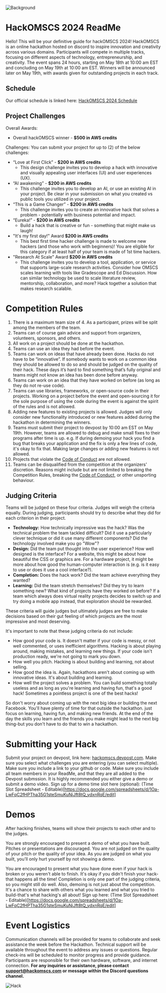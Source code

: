![Background](https://d112y698adiu2z.cloudfront.net/photos/production/challenge_background_images/002/747/253/datas/original.jpg)

# HackOMSCS 2024 ReadMe

Hello! This will be your definitive guide for hackOMSCS 2024!
HackOMSCS is an online hackathon hosted on discord to inspire innovation and creativity across various domains. Participants will compete in multiple tracks, focusing on different aspects of technology, entrepreneurship, and creativity. The event spans 24 hours, starting on May 18th at 10:00 am EST and concluding on May 19th at 10:00 am EST. Winners will be announced later on May 19th, with awards given for outstanding projects in each track.

## Schedule

Our official schedule is linked here: [HackOMSCS 2024 Schedule](https://docs.google.com/spreadsheets/d/1NllQFHQAlXBUs-rexLgBFh30O9Txyi8rgdTBzWMXMkM/edit#gid=466839176)

## Project Challenges

Overall Awards:

- Overall hackOMSCS winner - **$500 in AWS credits**

Challenges: You can submit your project for up to (2) of the below challenges:

- “Love at First Click” - **$200 in AWS credits**
 	- This design challenge invites you to develop a hack with innovative and visually appealing user interfaces (UI) and user experiences (UX).
- “AI awakening” - **$200 in AWS credits**
 	- This challenge invites you to develop an AI, or use an existing AI in your project. Be clear in your submission on what you created vs public tools you utilized in your project.
- “This is a Game Changer” - **$200 in AWS credits**
 	- This challenge invites you to create an innovative hack that solves a problem - potentially with business potential and impact.
- “Eureka!” -  **$200 in AWS credits**
 	- Build a hack that is creative or fun - something that might make us laugh!
- "It's my first day!" Award **$200 in AWS credits**
 	- This best first time hacker challenge is made to welcome new hackers (and those who work with beginners)! You are eligible for this category if at least half of your team is made of 1st time hackers.
- "Research At Scale" Award **$200 in AWS credits**
 	- This challenge invites you to develop a tool, application, or service that supports large-scale research activities. Consider how OMSCS scales learning with tools like Gradescope and Ed Discussion. How can similar technology be used to scale literature review, mentorship, collaboration, and more? Hack together a solution that makes research scalable.

# Competition Rules

1. There is a maximum team size of 4. As a participant, prizes will be split among the members of the team.
2. Teams can of course gain advice and support from organizers, volunteers, sponsors, and others.
3. All work on a project should be done at the hackathon.
4. Teams can use an idea they had before the event.
5. Teams can work on ideas that have already been done. Hacks do not have to be “innovative”. If somebody wants to work on a common idea they should be allowed to do so and should be judged on the quality of their hack. These days it’s hard to find something that’s fully original and teams might not know an idea has been done before anyway.
6. Teams can work on an idea that they have worked on before (as long as they do not re-use code).
7. Teams can use libraries, frameworks, or open-source code in their projects. Working on a project before the event and open-sourcing it for the sole purpose of using the code during the event is against the spirit of the rules and is not allowed.
8. Adding new features to existing projects is allowed. Judges will only consider new functionality introduced or new features added during the hackathon in determining the winners.
9. Teams must submit their project to devpost by 10:00 am EST on May 19th. However, teams are allowed to debug and make small fixes to their programs after time is up. e.g. If during demoing your hack you find a bug that breaks your application and the fix is only a few lines of code, it's okay to fix that. Making large changes or adding new features is not allowed.
10. Projects that violate the  [Code of Conduct](http://static.mlh.io/docs/mlh-code-of-conduct.pdf)  are not allowed.
11. Teams can be disqualified from the competition at the organizers' discretion. Reasons might include but are not limited to breaking the Competition Rules, breaking the  [Code of Conduct](http://static.mlh.io/docs/mlh-code-of-conduct.pdf), or other unsporting behaviour.

## Judging Criteria

Teams will be judged on these four criteria. Judges will weigh the criteria equally. During judging, participants should try to describe what they did for each criterion in their project.

- **Technology:**  How technically impressive was the hack? Was the technical problem the team tackled difficult? Did it use a particularly clever technique or did it use many different components? Did the technology involved make you go "Wow"?
- **Design:**  Did the team put thought into the user experience? How well designed is the interface? For a website, this might be about how beautiful the CSS or graphics are. For a hardware project, it might be more about how good the human-computer interaction is (e.g. is it easy to use or does it use a cool interface?).
- **Completion:**  Does the hack work? Did the team achieve everything they wanted?
- **Learning:**  Did the team stretch themselves? Did they try to learn something new? What kind of projects have they worked on before? If a team which always does virtual reality projects decides to switch up and try doing a mobile app instead, that exploration should be rewarded.

These criteria will guide judges but ultimately judges are free to make decisions based on their gut feeling of which projects are the most impressive and most deserving.

It's important to note that these judging criteria do not include:

- How good your code is. It doesn't matter if your code is messy, or not well commented, or uses inefficient algorithms. Hacking is about playing around, making mistakes, and learning new things. If your code isn't production ready, we're not going to mark you down.
- How well you pitch. Hacking is about building and learning, not about selling.
- How good the idea is. Again, hackathons aren't about coming up with innovative ideas. It's about building and learning.
- How well the project solves a problem. You can build something totally useless and as long as you're learning and having fun, that's a good hack! Sometimes a pointless project is one of the best hacks!

So don't worry about coming up with the next big idea or building the next Facebook. You'll have plenty of time for that outside the hackathon. just focus on learning, having fun, and making new friends. At the end of the day the skills you learn and the friends you make might lead to the next big thing-but you don't have to do that to win a hackathon.

# Submitting your Hack

Submit your project on devpost, link here: [hackomscs.devpost.com](https://hackomscs.devpost.com/). Make sure you select what challenges you are entering (you can select multiple). Make sure you include a link to your github or code. Make sure you include all team members in your ReadMe, and that they are all added to the Devpost submssion. It is highly recommended you either give a demo or submit a demo video. Sign up for a demo time slot here (optional): (Time Slot Spreadsheet - Editable)[https://docs.google.com/spreadsheets/d/1Oa-LwFqC2fHPTha35G1steSmuKuNiJft8tQ_ydxnRqE/edit]

# Demos
After hacking finishes, teams will show their projects to each other and to the judges.

You are strongly encouraged to present a demo of what you have built. Pitches or presentations are discouraged. You are not judged on the quality of your pitch or the quality of your idea. As you are judged on what you built, you'll only hurt yourself by not showing a demo.

You are encouraged to present what you have done even if your hack is broken or you weren't able to finish. It's okay if you didn't finish your hack-that happens all the time! Completion is only one part of the judging criteria, so you might still do well. Also, demoing is not just about the competition. It's a chance to share with others what you learned and what you tried to build-that's what hacking's all about! Sign up here: (Time Slot Spreadsheet - Editable)[https://docs.google.com/spreadsheets/d/1Oa-LwFqC2fHPTha35G1steSmuKuNiJft8tQ_ydxnRqE/edit]

# Event Logistics

Communication channels will be provided for teams to collaborate and seek assistance the week before the Hackathon.
Technical support will be available throughout the event to address any issues or questions.
Regular check-ins will be scheduled to monitor progress and provide guidance.
Participants are responsible for their own hardware, software, and internet connection.
**For any inquiries or assistance, please contact [support@hackomscs.com](mailto:support@hackomscs.com) or message within the Discord questions channel.**

![Hack](https://i.imgur.com/UwhXB1l.png)
